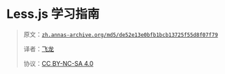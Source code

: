# Less.js 学习指南

> 原文：[`zh.annas-archive.org/md5/de52e13e0bfb1bcb13725f55d8f07f79`](https://zh.annas-archive.org/md5/de52e13e0bfb1bcb13725f55d8f07f79)
> 
> 译者：[飞龙](https://github.com/wizardforcel)
> 
> 协议：[CC BY-NC-SA 4.0](http://creativecommons.org/licenses/by-nc-sa/4.0/)
